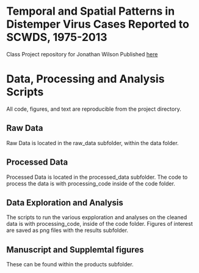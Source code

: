 # Temporal and Spatial Patterns in Distemper Virus Cases Reported to SCWDS, 1975-2013
Class Project repository for Jonathan Wilson
Published [here](https://epid8060fall2019.github.io/JonathanWilson_Project/)

# Data, Processing and Analysis Scripts
All code, figures, and text are reproducible from the project directory.

## Raw Data
Raw Data is located in the raw_data subfolder, within the data folder.

## Processed Data
Processed Data is located in the processed_data subfolder. The code to process the data is with processing_code inside of the code folder.

## Data Exploration and Analysis
The scripts to run the various expploration and analyses on the cleaned data is with processing_code, inside of the code folder. Figures of interest are saved as png files with the results subfolder.

## Manuscript and Supplemtal figures
These can be found within the products subfolder.